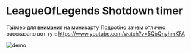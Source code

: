 # LeagueOfLegends Shotdown timer

Таймер для внимания на миникарту
Подробно зачем отлично рассказано вот тут: https://www.youtube.com/watch?v=5QbQnyhmKFA

![demo](https://pp.vk.me/c637928/v637928092/cfad/lkUg409khm4.jpg)
